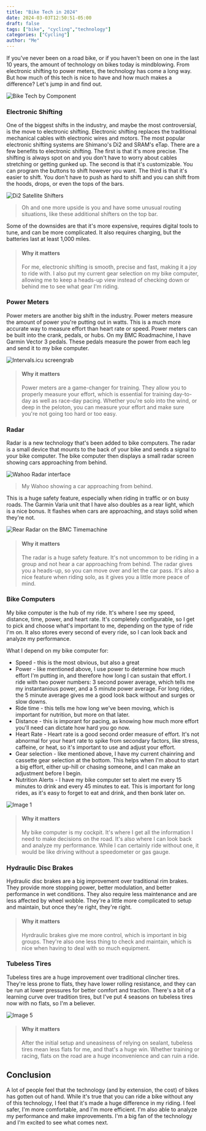 ```yaml
---
title: "Bike Tech in 2024"
date: 2024-03-03T12:50:51-05:00
draft: false
tags: ["bike", "cycling","technology"]
categories: ["Cycling"]
author: "Me"
---
```


If you've never been on a road bike, or if you haven't been on one in the last 10 years, the amount of technology on bikes today is mindblowing. From electronic shifting to power meters, the technology has come a long way. But how much of this tech is nice to have and how much makes a difference? Let's jump in and find out. 
 
![Bike Tech by Component](../../images/bike-tech_1709823815230.jpeg)  


### Electronic Shifting

One of the biggest shifts in the industry, and maybe the most controversial, is the move to electronic shifting. Electronic shifting replaces the traditional mechanical cables with electronic wires and motors. The most popular electronic shifting systems are Shimano's Di2 and SRAM's eTap. There are a few benefits to electronic shifting. The first is that it's more precise. The shifting is always spot on and you don't have to worry about cables stretching or getting gunked up. The second is that it's customizable. You can program the buttons to shift however you want. The third is that it's easier to shift. You don't have to push as hard to shift and you can shift from the hoods, drops, or even the tops of the bars. 

![Di2 Satellite Shifters](../../images/bike-tech_1709493971287.png)
> Oh and one more upside is you and have some unusual routing situations, like these additional shifters on the top bar.

Some of the downsides are that it's more expensive, requires digital tools to tune, and can be more complicated. It also requires charging, but the batteries last at least 1,000 miles.  

> #### Why it matters
> For me, electronic shifting is smooth, precise and fast, making it a joy to ride with. I also put my current gear selection on my bike computer, allowing me to keep a heads-up view instead of checking down or behind me to see what gear I'm riding.

### Power Meters

Power meters are another big shift in the industry. Power meters measure the amount of power you're putting out in watts. This is a much more accurate way to measure effort than heart rate or speed. Power meters can be built into the crank, pedals, or hubs. On my BMC Roadmachine, I have Garmin Vector 3 pedals. These pedals measure the power from each leg and send it to my bike computer.

![Intervals.icu screengrab](../../images/bike-tech_1709494109962.png)  

> #### Why it matters
> Power meters are a game-changer for training. They allow you to properly measure your effort, which is essential for training day-to-day as well as race-day pacing. Whether you're solo into the wind, or deep in the peloton, you can measure your effort and make sure you're not going too hard or too easy.

### Radar

Radar is a new technology that's been added to bike computers. The radar is a small device that mounts to the back of your bike and sends a signal to your bike computer. The bike computer then displays a small radar screen showing cars approaching from behind. 

![Wahoo Radar interface](../../images/bike-tech_1709494249246.png)  
> My Wahoo showing a car approaching from behind.

This is a huge safety feature, especially when riding in traffic or on busy roads. The Garmin Varia unit that I have also doubles as a rear light, which is a nice bonus. It flashes when cars are approaching, and stays solid when they're not.

![Rear Radar on the BMC Timemachine](../../images/bike-tech_1709493838528.png)  

> #### Why it matters
> The radar is a huge safety feature. It's not uncommon to be riding in a group and not hear a car approaching from behind. The radar gives you a heads-up, so you can move over and let the car pass. It's also a nice feature when riding solo, as it gives you a little more peace of mind.

### Bike Computers

My bike computer is the hub of my ride. It's where I see my speed, distance, time, power, and heart rate. It's completely configurable, so I get to pick and choose what's important to me, depending on the type of ride I'm on. It also stores every second of every ride, so I can look back and analyze my performance.

What I depend on my bike computer for:

- Speed - this is the most obvious, but also a great 
- Power - like mentioned above, I use power to determine how much effort I'm putting in, and therefore how long I can sustain that effort. I ride with two power numbers: 3 second power average, which tells me my instantanious power, and a 5 minute power average. For long rides, the 5 minute average gives me a good look back without and surges or slow downs.
- Ride time - this tells me how long we've been moving, which is important for nutrition, but more on that later.
- Distance - this is imporant for pacing, as knowing how much more effort you'll need can dictate how hard you go now.
- Heart Rate - Heart rate is a good second order measure of effort. It's not abnormal for your heart rate to spike from secondary factors, like stress, caffeine, or heat, so it's important to use and adjust your effort.
- Gear selection - like mentioned above, I have my current chainring and cassette gear selection at the bottom. This helps when I'm about to start a big effort, either up-hill or chasing someone, and I can make an adjustment before I begin.
- Nutrition Alerts - I have my bike computer set to alert me every 15 minutes to drink and every 45 minutes to eat. This is important for long rides, as it's easy to forget to eat and drink, and then bonk later on.

![Image 1](../../images/bike-tech_1709493916817.png)  

> #### Why it matters
> My bike computer is my cockpit. It's where I get all the information I need to make decisions on the road. It's also where I can look back and analyze my performance. While I can certainly ride without one, it would be like driving without a speedometer or gas gauge.

### Hydraulic Disc Brakes

Hydraulic disc brakes are a big improvement over traditional rim brakes. They provide more stopping power, better modulation, and better performance in wet conditions. They also require less maintenance and are less affected by wheel wobble. They're a little more complicated to setup and maintain, but once they're right, they're right.

> #### Why it matters
> Hyrdraulic brakes give me more control, which is important in big groups. They're also one less thing to check and maintain, which is nice when having to deal with so much equipment.

### Tubeless Tires

Tubeless tires are a huge improvement over traditional clincher tires. They're less prone to flats, they have lower rolling resistance, and they can be run at lower pressures for better comfort and traction. There's a bit of a learning curve over tradition tires, but I've put 4 seasons on tubeless tires now with no flats, so I'm a believer.

![Image 5](../../images/bike-tech_1709494516560.png)

> #### Why it matters
> After the initial setup and uneasiness of relying on sealant, tubeless tires mean less flats for me, and that's a huge win. Whether training or racing, flats on the road are a huge inconvenience and can ruin a ride.

## Conclusion

A lot of people feel that the technology (and by extension, the cost) of bikes has gotten out of hand. While it's true that you can ride a bike without any of this technology, I feel that it's made a huge difference in my riding. I feel safer, I'm more comfortable, and I'm more efficient. I'm also able to analyze my performance and make improvements. I'm a big fan of the technology and I'm excited to see what comes next.
